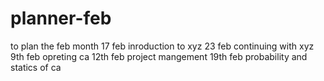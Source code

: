 # planner-feb
to plan the feb month
17 feb inroduction to xyz
23 feb continuing with xyz
9th feb opreting ca
12th feb project mangement 
19th feb probability and statics of ca
